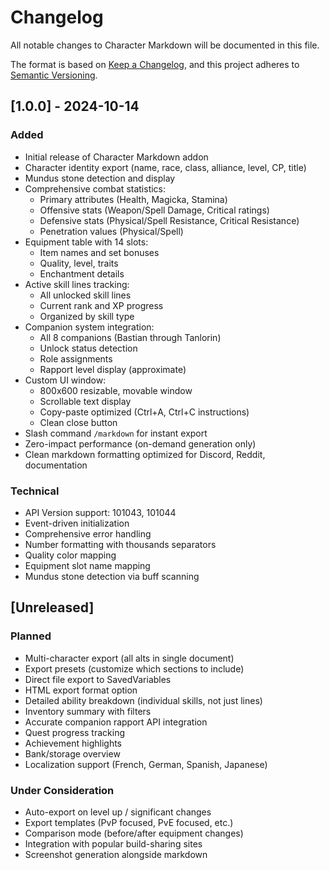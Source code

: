 # Changelog

All notable changes to Character Markdown will be documented in this file.

The format is based on [Keep a Changelog](https://keepachangelog.com/en/1.0.0/),
and this project adheres to [Semantic Versioning](https://semver.org/spec/v2.0.0.html).

## [1.0.0] - 2024-10-14

### Added
- Initial release of Character Markdown addon
- Character identity export (name, race, class, alliance, level, CP, title)
- Mundus stone detection and display
- Comprehensive combat statistics:
  - Primary attributes (Health, Magicka, Stamina)
  - Offensive stats (Weapon/Spell Damage, Critical ratings)
  - Defensive stats (Physical/Spell Resistance, Critical Resistance)
  - Penetration values (Physical/Spell)
- Equipment table with 14 slots:
  - Item names and set bonuses
  - Quality, level, traits
  - Enchantment details
- Active skill lines tracking:
  - All unlocked skill lines
  - Current rank and XP progress
  - Organized by skill type
- Companion system integration:
  - All 8 companions (Bastian through Tanlorin)
  - Unlock status detection
  - Role assignments
  - Rapport level display (approximate)
- Custom UI window:
  - 800x600 resizable, movable window
  - Scrollable text display
  - Copy-paste optimized (Ctrl+A, Ctrl+C instructions)
  - Clean close button
- Slash command `/markdown` for instant export
- Zero-impact performance (on-demand generation only)
- Clean markdown formatting optimized for Discord, Reddit, documentation

### Technical
- API Version support: 101043, 101044
- Event-driven initialization
- Comprehensive error handling
- Number formatting with thousands separators
- Quality color mapping
- Equipment slot name mapping
- Mundus stone detection via buff scanning

## [Unreleased]

### Planned
- Multi-character export (all alts in single document)
- Export presets (customize which sections to include)
- Direct file export to SavedVariables
- HTML export format option
- Detailed ability breakdown (individual skills, not just lines)
- Inventory summary with filters
- Accurate companion rapport API integration
- Quest progress tracking
- Achievement highlights
- Bank/storage overview
- Localization support (French, German, Spanish, Japanese)

### Under Consideration
- Auto-export on level up / significant changes
- Export templates (PvP focused, PvE focused, etc.)
- Comparison mode (before/after equipment changes)
- Integration with popular build-sharing sites
- Screenshot generation alongside markdown
